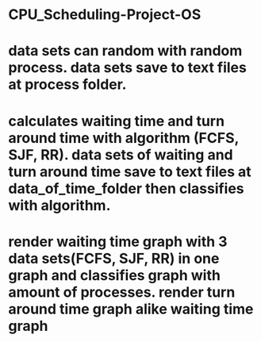 # CPU_Scheduling-Project-OS


# data sets can random with random process. data sets save to text files at process folder.
# calculates waiting time and turn around time with algorithm (FCFS, SJF, RR). data sets of waiting and turn around time save to text files at data_of_time_folder then classifies with algorithm.
# render waiting time graph with 3 data sets(FCFS, SJF, RR) in one graph and classifies graph with amount of processes. render turn around time graph alike waiting time graph